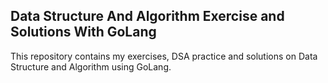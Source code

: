 ## Data Structure And Algorithm Exercise and Solutions With GoLang

This repository contains my exercises, DSA practice and solutions on Data Structure and Algorithm using GoLang. 